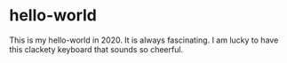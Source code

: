 # hello-world
This is my hello-world in 2020. It is always fascinating. I am lucky to have this clackety keyboard that sounds so cheerful. 
